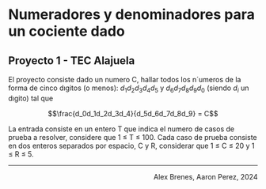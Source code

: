 <h1>Numeradores y denominadores
para un cociente dado</h1>

<h2>Proyecto 1 - TEC Alajuela</h2>

El proyecto consiste dado un numero C, hallar
todos los n´umeros de la forma de cinco dıgitos
(o menos): $d_1d_2d_3d_4d_5$ y $d_6d_7d_8d_9d_0$ (siendo $d_i$
un dıgito) tal que

$$\frac{d_0d_1d_2d_3d_4}{d_5d_6d_7d_8d_9} = C$$

La entrada consiste en un entero T que indica
el numero de casos de prueba a resolver, considere
que 1 ≤ T ≤ 100. Cada caso de prueba
consiste en dos enteros separados por espacio, C
y R, considerar que 1 ≤ C ≤ 20 y 1 ≤ R ≤ 5.

---
<p align="right">Alex Brenes, Aaron Perez, 2024</p>
